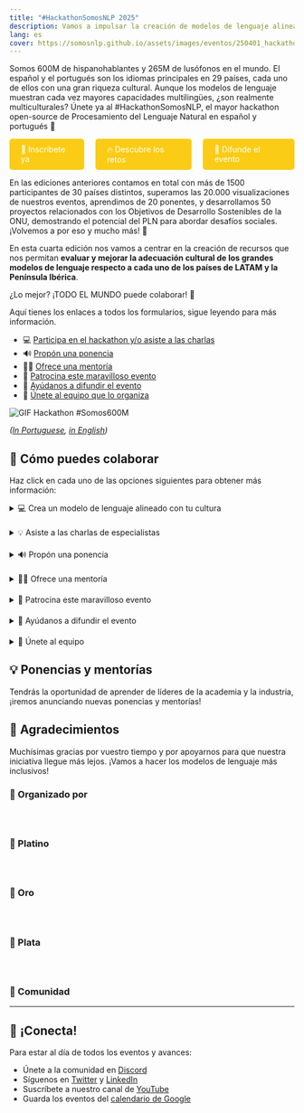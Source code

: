 ```yaml
---
title: "#HackathonSomosNLP 2025"
description: Vamos a impulsar la creación de modelos de lenguaje alineados con la cultura de los países de LATAM y la Península Ibérica.
lang: es
cover: https://somosnlp.github.io/assets/images/eventos/250401_hackathon_sinfecha.jpg
---
```


Somos 600M de hispanohablantes y 265M de lusófonos en el mundo. El español y el portugués son los idiomas principales en 29 países, cada uno de ellos con una gran riqueza cultural. Aunque los modelos de lenguaje muestran cada vez mayores capacidades multilingües, ¿son realmente multiculturales? Únete ya al #HackathonSomosNLP, el mayor hackathon open-source de Procesamiento del Lenguaje Natural en español y portugués 🚀

<div style="display: flex; justify-content: center; gap: 20px;">
  <a href="https://forms.gle/bDaBC7XV3iu2trj59" target="_blank" style="background-color:#FACC15; color:white; padding:10px 20px; text-decoration:none; border-radius:5px;">📝 Inscríbete ya</a>
  <a href="https://somosnlp.org/hackathon/retos" target="_blank" style="background-color:#FACC15; color:white; padding:10px 20px; text-decoration:none; border-radius:5px;">🔥 Descubre los retos</a>
  <a href="https://somosnlp.notion.site/visibilidad-hackathon-somosnlp-2025" target="_blank" style="background-color:#FACC15; color:white; padding:10px 20px; text-decoration:none; border-radius:5px;">📣 Difunde el evento</a>
</div>


En las ediciones anteriores contamos en total con más de 1500 participantes de 30 países distintos, superamos las 20.000 visualizaciones de nuestros eventos, aprendimos de 20 ponentes, y desarrollamos 50 proyectos relacionados con los Objetivos de Desarrollo Sostenibles de la ONU, demostrando el potencial del PLN para abordar desafíos sociales. ¡Volvemos a por eso y mucho más! 💪 

En esta cuarta edición nos vamos a centrar en la creación de recursos que nos permitan **evaluar y mejorar la adecuación cultural de los grandes modelos de lenguaje respecto a cada uno de los países de LATAM y la Península Ibérica**.

¿Lo mejor? ¡TODO EL MUNDO puede colaborar! 🎉

Aquí tienes los enlaces a todos los formularios, sigue leyendo para más información.

- 💻 [Participa en el hackathon y/o asiste a las charlas](https://forms.gle/bDaBC7XV3iu2trj59)
- 🔊 [Propón una ponencia](https://forms.gle/n6DsNF5RwerA4oPf6)
- 🧑‍🏫 [Ofrece una mentoría](https://forms.gle/izE8j4nW2JsWcQT26)
- 🙌 [Patrocina este maravilloso evento](https://forms.gle/DmKCzhvSf7dCeLzJA)
- 📣 [Ayúdanos a difundir el evento](https://forms.gle/FUQPYBsqtmwKM3Vo6)
- 🤗 [Únete al equipo que lo organiza](https://forms.gle/N5qtmZRuwobKTkjn7)

![GIF Hackathon #Somos600M](https://somosnlp.github.io/assets/images/eventos/250401_hackathon.gif)

*([In Portuguese](https://somosnlp.org/pt/hackathon), [in English](https://somosnlp.org/en/hackathon))*


## 🚀 Cómo puedes colaborar

Haz click en cada uno de las opciones siguientes para obtener más información:

<details  style="margin-bottom: 20px;">
<summary>💻 Crea un modelo de lenguaje alineado con tu cultura</summary>

Al unirte a este hackathon tendrás la oportunidad de desarrollar y aplicar tus conocimientos de entrenamiento de LLMs para la creación de modelos de calidad e inclusivos en tu lengua. Tendrás acceso a APIs de modelos del estado del arte, la posibilidad de ganar premios, participar en sorteos, asistir a charlas, talleres y mentorías, publicar un paper... ¡Apúntate ya!

**Cada equipo participante (1-5 personas) generará un dataset, alineará un LLM y creará una demo para compartir su gran trabajo con la comunidad.** También es posible contribuir únicamente al dataset.

Desde SomosNLP queremos animarte a participar independientemente de tus conocimientos actuales. Organizaremos talleres prácticos y sesiones de mentoría para que puedan participar tanto grupos de institutos de investigación como grupos de estudiantes de grado, ¡todos los proyectos suman!

<!-- Para que todo el mundo comience con las mismas condiciones, haremos las bases públicas el día 1 de abril.  -->

<div class="grid grid-cols-2">
  <div class="text-center">
    <a href="https://forms.gle/bDaBC7XV3iu2trj59" target="_blank" style="background-color:#FACC15; color:white; padding:10px 20px; text-decoration:none; border-radius:5px;">💻 Regístrate ya</a>
  </div>
  <div class="text-center">
    <a href="https://somosnlp.org/hackathon/retos" target="_blank" style="background-color:#FACC15; color:white; padding:10px 20px; text-decoration:none; border-radius:5px;">💻 Retos del hackathon</a>
  </div>
</div>

<!--
<center><a href="https://somosnlp.org/hackathon/bases" target="_blank" style="background-color:#FACC15; color:white; padding:10px 20px; text-decoration:none; border-radius:5px;">🎉 ¡Proyectos finales!</a></center>
-->

</details>

<details  style="margin-bottom: 20px;">
<summary>💡 Asiste a las charlas de especialistas</summary>

En SomosNLP creemos que formarte también es una manera de colaborar con el futuro del PLN en español. Durante los martes del mes de abril tendrán lugar diversas keynotes impartidas por profesionales del mundo del Procesamiento del Lenguaje Natural. Estos eventos son gratuitos y están abiertos a todas las personas.

¿Y hasta que llegue abril? [¡Están disponibles las grabaciones de las charlas anteriores!](https://www.youtube.com/watch?v=JzpvHRrqtSU&list=PLTA-KAy8nxaASMwEUWkkTfMaDxWBxn-8J)

<!-- TODO: También te invitamos a seguir las charlas de la conferencia KHIPU.AI -->

<center><a href="https://forms.gle/bDaBC7XV3iu2trj59" target="_blank" style="background-color:#FACC15; color:white; padding:10px 20px; text-decoration:none; border-radius:5px;">💻 Regístrate ya</a></center>

<!-- <center><a href="https://www.youtube.com/playlist?list=PLTA-KAy8nxaASMwEUWkkTfMaDxWBxn-8J" target="_blank" style="background-color:#FACC15; color:white; padding:10px 20px; text-decoration:none; border-radius:5px;">🎉 ¡Grabaciones ya disponibles!</a></center> -->

</details>

<!--
<details  style="margin-bottom: 20px;">
<summary>🔍 Valida traducciones del inglés al español </summary>

¿Hablas español e inglés? Independiente de si sabes de IA nos puedes ayudar a crear el primer ranking público de LLMs en español 🔥

En comunidad vamos a validar las traducciones hechas por la Universidad de Oregón de las bases de datos utilizadas en la famosa Open LLM Leaderboard de Hugging Face. Gracias al apoyo de Argilla y Hugging Face, colaborar es muy sencillo:

1. Crea una cuenta en [Hugging Face](http://hf.co/join) 
2. Entra en el [espacio de anotación](https://huggingface.co/spaces/somosnlp/benchmark-annotation-argilla)
3. Valida la traducción de un párrafo del inglés al español
4. Repite el paso 3 cuantas veces quieras y mira cómo subes en el ranking de [colaboraciones]((https://huggingface.co/spaces/somosnlp/benchmark-annotation-argilla-dashboard))
5. Tu nombre aparecerá como parte del equipo que creó las bases de datos

<center><a href="https://huggingface.co/spaces/somosnlp/benchmark-annotation-argilla" target="_blank" style="background-color:#FACC15; color:white; padding:10px 20px; text-decoration:none; border-radius:5px;">🔍 Comienza a validar</a></center>

</details>

<details  style="margin-bottom: 20px;">
<summary>📚 Dona una base de datos</summary>

Como sabes, la clave de la IA reside en los datos. Como has visto, la iniciativa #Somos600M está centrada principalmente en la creación y recolección de bases de datos. Así que **tanto si tienes un maravilloso corpus como si tienes un montón de documentos, ¡seguro que puedes colaborar!**

<center><a href="https://somosnlp.org/donatucorpus" target="_blank" style="background-color:#FACC15; color:white; padding:10px 20px; text-decoration:none; border-radius:5px;">📚 Lee más</a></center>

</details>

-->

<details  style="margin-bottom: 20px;">
<summary>🔊 Propón una ponencia</summary>

Invitamos a personas del ámbito académico o industrial, expertas y apasionadas del campo de la IA y en particular del PLN, a compartir sus conocimientos y avances. ¡Lee los temas sugeridos y mándanos tu propuesta!

<center><a href="https://somosnlp.org/hackathon/ponencias" target="_blank" style="background-color:#FACC15; color:white; padding:10px 20px; text-decoration:none; border-radius:5px;">🔊 Propón una ponencia</a></center>

</details>

<details  style="margin-bottom: 20px;">
<summary>🧑‍🏫 Ofrece una mentoría</summary>

Comparte tu experiencia y conocimiento apoyando a los equipos participantes a crear bases de datos de calidad y entrenar un buen LLM. Puedes impartir una mentoría puntual o continua. ¡Piensa en tus puntos fuertes y ofrece una mentoría!

<center><a href="https://forms.gle/izE8j4nW2JsWcQT26" target="_blank" style="background-color:#FACC15; color:white; padding:10px 20px; text-decoration:none; border-radius:5px;">🧑‍🏫 Ofrece una mentoría</a></center>

</details>

<details  style="margin-bottom: 20px;">
<summary>🙌 Patrocina este maravilloso evento</summary>

SomosNLP es una comunidad sin ánimo de lucro, buscamos donaciones, premios y visibilidad para conseguir nuestros ambiciosos objetivos y acercar los modelos de lenguaje al mundo hispanohablante. Toda la ayuda es bienvenida, descubre cómo puedes apoyar nuestra misión ofreciendo **visibilidad, vales y donaciones**. ¡Contamos contigo!

<center><a href="https://somosnlp.org/hackathon/patrocinios" target="_blank" style="background-color:#FACC15; color:white; padding:10px 20px; text-decoration:none; border-radius:5px;">🙌 Patrocina el hackathon</a></center>

</details>

<details  style="margin-bottom: 20px;">
<summary>📣 Ayúdanos a difundir el evento</summary>

Ayúdanos a difundir el evento en tu red para que esta iniciativa llegue a más personas, ¡todo el apoyo es bienvenido! Además, a partir de 4 publicaciones añadiremos vuestro logo a la página web en la sección de "Patrocinios de Comunidad".

<center><a href="https://somosnlp.org/hackathon/patrocinios" target="_blank" style="background-color:#FACC15; color:white; padding:10px 20px; text-decoration:none; border-radius:5px;">📣 Difunde el evento</a></center>

</details>

<details  style="margin-bottom: 20px;">
<summary>🤗 Únete al equipo</summary>

Puedes colaborar creando contenido, recursos de apoyo (e.g., tutoriales), escribiendo artículos o investigando sobre *Cultural NLP*.

<center><a href="https://forms.gle/N5qtmZRuwobKTkjn7" target="_blank" style="background-color:#FACC15; color:white; padding:10px 20px; text-decoration:none; border-radius:5px;">🤗 Únete al equipo</a></center>

</details>

## 💡 Ponencias y mentorías

Tendrás la oportunidad de aprender de líderes de la academia y la industria, ¡iremos anunciando nuevas ponencias y mentorías!

<SpeakerList :year="2025" :cols="3" />


## 👏 Agradecimientos 

Muchísimas gracias por vuestro tiempo y por apoyarnos para que nuestra iniciativa llegue más lejos. ¡Vamos a hacer los modelos de lenguaje más inclusivos!

### 🚀 Organizado por

<div style="display: grid; grid-template-columns: repeat(3, 1fr); gap: 10px 50px; justify-items: center; align-items: center;">

<SponsorInfo sponsor="SomosNLP" url="http://somosnlp.org"
logo="https://somosnlp.github.io/assets/logo_somosnlp_nobg.png"
logo_dark="https://somosnlp.github.io/assets/logo_somosnlp_nobg.png" />

<SponsorInfo sponsor="CENIA" url="http://somosnlp.org/patrocinios/cenia"
logo="https://somosnlp.github.io/assets/images/patrocinios/CENIA.jpeg"
logo_dark="https://somosnlp.github.io/assets/images/patrocinios/CENIA.jpeg" />

<SponsorInfo sponsor="Universidad Politécnica de Madrid" url="http://somosnlp.org/patrocinios/upm"
logo="https://somosnlp.github.io/assets/images/patrocinios/UPM.jpeg"
logo_dark="https://somosnlp.github.io/assets/images/patrocinios/UPM.jpeg" />

</div>

### 💎 Platino

<div style="display: grid; grid-template-columns: repeat(1, 1fr); gap: 10px 50px; justify-items: center; align-items: center;">

<SponsorInfo sponsor="Cohere For AI" url=""
logo="https://somosnlp.github.io/assets/images/patrocinios/cohere.svg"
logo_dark="https://somosnlp.github.io/assets/images/patrocinios/cohere.svg" />

</div>

### 🥇 Oro

<div style="display: grid; grid-template-columns: repeat(1, 1fr); gap: 10px 50px; justify-items: center; align-items: center;">

<SponsorInfo sponsor="Hugging Face" url="http://somosnlp.org/patrocinios/huggingface"
logo="https://somosnlp.github.io/assets/images/patrocinios/HuggingFace_title.svg"
logo_dark="https://somosnlp.github.io/assets/images/patrocinios/HuggingFace_title.svg" />

</div>

### 🥈 Plata

<div style="display: grid; grid-template-columns: repeat(2, 1fr); gap: 10px 50px; justify-items: center; align-items: center;">

<SponsorInfo sponsor="UPM - Eunomia" url="http://somosnlp.org/patrocinios/upm"
logo="https://somosnlp.github.io/assets/images/patrocinios/UPM_eunomia.png"
logo_dark="https://somosnlp.github.io/assets/images/patrocinios/UPM_eunomia_dark.png" />

<SponsorInfo sponsor="MistralAI" url="http://somosnlp.org/patrocinios/mistralai"
logo="https://somosnlp.github.io/assets/images/patrocinios/MistralAI.png"
logo_dark="https://somosnlp.github.io/assets/images/patrocinios/MistralAI.png" />

</div>


### 🌟 Comunidad

<SponsorList type="Comunidad 2025" cols="4" />

---

## 🤗 ¡Conecta!

Para estar al día de todos los eventos y avances:
- Únete a la comunidad en [Discord](https://discord.com/invite/my8w7JUxZR)
- Síguenos en [Twitter](https://twitter.com/somosnlp_) y [LinkedIn](https://www.linkedin.com/company/somosnlp)
- Suscríbete a nuestro canal de [YouTube](https://www.youtube.com/c/somosnlp?sub_confirmation=1)
- Guarda los eventos del [calendario de Google](https://calendar.google.com/calendar/u/0?cid=ZWM3MGZhODIzNmYyNzBlMTYwYzFiMjdhNDgzZWMyMjA1ZjQwYzUyN2E5N2MwZTJhZmY0OTcwZDZmZjBkYzQyMEBncm91cC5jYWxlbmRhci5nb29nbGUuY29t)
<!-- TODO Newsletter -->